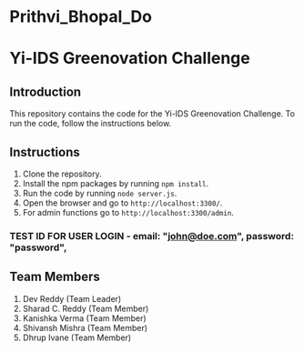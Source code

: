 # Prithvi_Bhopal_Do

# Yi-IDS Greenovation Challenge

## Introduction

This repository contains the code for the Yi-IDS Greenovation Challenge. To run the code, follow the instructions below.

## Instructions

1. Clone the repository.
2. Install the npm packages by running `npm install`.
3. Run the code by running `node server.js`.
4. Open the browser and go to `http://localhost:3300/`.
5. For admin functions go to `http://localhost:3300/admin`.

### TEST ID FOR USER LOGIN - email: "john@doe.com", password: "password",

## Team Members

1. Dev Reddy (Team Leader)
2. Sharad C. Reddy (Team Member)
3. Kanishka Verma (Team Member)
4. Shivansh Mishra (Team Member)
5. Dhrup Ivane (Team Member)
